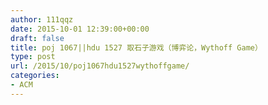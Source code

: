 ```yaml
---
author: 111qqz
date: 2015-10-01 12:39:00+00:00
draft: false
title: poj 1067||hdu 1527 取石子游戏（博弈论，Wythoff Game）
type: post
url: /2015/10/poj1067hdu1527wythoffgame/
categories:
- ACM
---
```


